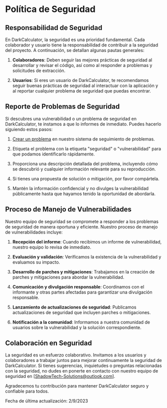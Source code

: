 # Política de Seguridad

## Responsabilidad de Seguridad

En DarkCalculator, la seguridad es una prioridad fundamental. Cada colaborador y usuario tiene la responsabilidad de contribuir a la seguridad del proyecto. A continuación, se detallan algunas pautas generales:

1. **Colaboradores**: Deben seguir las mejores prácticas de seguridad al desarrollar y revisar el código, así como al responder a problemas y solicitudes de extracción.

2. **Usuarios**: Si eres un usuario de DarkCalculator, te recomendamos seguir buenas prácticas de seguridad al interactuar con la aplicación y al reportar cualquier problema de seguridad que puedas encontrar.

## Reporte de Problemas de Seguridad

Si descubres una vulnerabilidad o un problema de seguridad en DarkCalculator, te instamos a que lo informes de inmediato. Puedes hacerlo siguiendo estos pasos:

1. [Crear un problema](https://github.com/DuskStarGITHUB/DarkCalculator/issues) en nuestro sistema de seguimiento de problemas.

2. Etiqueta el problema con la etiqueta "seguridad" o "vulnerabilidad" para que podamos identificarlo rápidamente.

3. Proporciona una descripción detallada del problema, incluyendo cómo se descubrió y cualquier información relevante para su reproducción.

4. Si tienes una propuesta de solución o mitigación, por favor compártela.

5. Mantén la información confidencial y no divulges la vulnerabilidad públicamente hasta que hayamos tenido la oportunidad de abordarla.

## Proceso de Manejo de Vulnerabilidades

Nuestro equipo de seguridad se compromete a responder a los problemas de seguridad de manera oportuna y eficiente. Nuestro proceso de manejo de vulnerabilidades incluye:

1. **Recepción del informe**: Cuando recibimos un informe de vulnerabilidad, nuestro equipo lo revisa de inmediato.

2. **Evaluación y validación**: Verificamos la existencia de la vulnerabilidad y evaluamos su impacto.

3. **Desarrollo de parches y mitigaciones**: Trabajamos en la creación de parches y mitigaciones para abordar la vulnerabilidad.

4. **Comunicación y divulgación responsable**: Coordinamos con el informante y otras partes afectadas para garantizar una divulgación responsable.

5. **Lanzamiento de actualizaciones de seguridad**: Publicamos actualizaciones de seguridad que incluyen parches o mitigaciones.

6. **Notificación a la comunidad**: Informamos a nuestra comunidad de usuarios sobre la vulnerabilidad y la solución correspondiente.

## Colaboración en Seguridad

La seguridad es un esfuerzo colaborativo. Invitamos a los usuarios y colaboradores a trabajar juntos para mejorar continuamente la seguridad de DarkCalculator. Si tienes sugerencias, inquietudes o preguntas relacionadas con la seguridad, no dudes en ponerte en contacto con nuestro equipo de seguridad en [ShadowTech-Solutions@outlook.com].

Agradecemos tu contribución para mantener DarkCalculator seguro y confiable para todos.

Fecha de última actualización: 2/9/2023
